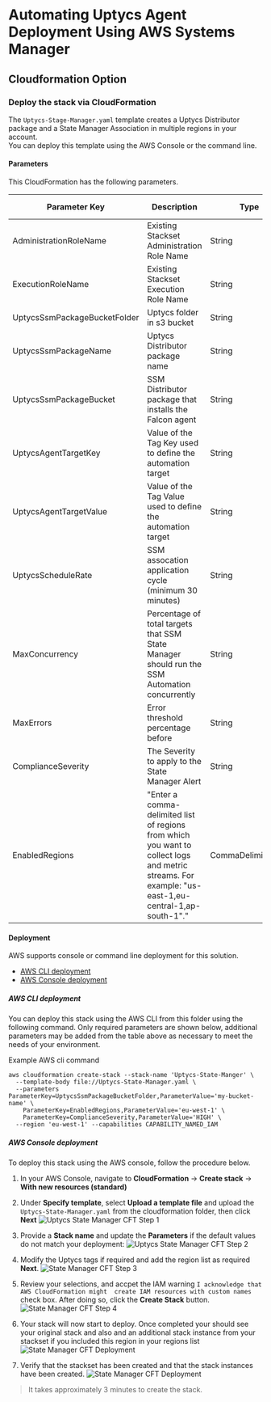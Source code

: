 # Automating Uptycs Agent Deployment Using AWS Systems Manager
## Cloudformation Option

### Deploy the stack via CloudFormation
The `Uptycs-Stage-Manager.yaml` template creates a Uptycs Distributor package and a State 
Manager Association in multiple regions in your account.  
You can deploy this template using the AWS Console or the command line.

#### Parameters
This CloudFormation has the following parameters.

| Parameter Key            |  Description                                                                                                                                           | Type               | Default       | Allowed Values                                |
| ------------------------| -------------------------------------------------------------------------------------------------------------------------------------------------------| -------------------|---------------| --------------------------------------------- |
| AdministrationRoleName  |  Existing Stackset Administration Role Name                                                                                                            | String             | N/A           | N/A                                           |
| ExecutionRoleName        |  Existing Stackset Execution Role Name                                                                                                                 | String             | N/A           | N/A                                           |
| UptycsSsmPackageBucketFolder |  Uptycs folder in s3 bucket                                                                                                                            | String             | uptycs        | N/A                                           |
| UptycsSsmPackageName         |  Uptycs Distributor package name                                                                                                                       | String             | UptycsAgent   | N/A                                           |
| UptycsSsmPackageBucket       |  SSM Distributor package that installs the Falcon agent                                                                                                | String             | N/A           | N/A                                         |
| UptycsAgentTargetKey          |  Value of the Tag Key used to define the automation target                                                                                             | String             | SENSOR_DEPLOY | N/A                                           |
| UptycsAgentTargetValue        |  Value of the Tag Value used to define the automation target                                                                                           | String             | TRUE          | N/A                                           |
| UptycsScheduleRate            |  SSM assocation application cycle (minimum 30 minutes)                                                                                                 | String             | 60 minutes    | N/A                                           |
| MaxConcurrency               |  Percentage of total targets that SSM State Manager should run the SSM Automation concurrently                                                         | String             | 100%          | N/A                                           |
| MaxErrors                    |  Error threshold percentage before                                                                                                                     | String             | 25%           | N/A                                           |
| ComplianceSeverity           |  The Severity to apply to the State Manager Alert                                                                                                      | String             | UNSPECIFIED   | CRITICAL, HIGH, LOW, MEDIUM, UNSPECIFIED      |
| EnabledRegions               |  "Enter a comma-delimited list of regions from which you want to collect logs and metric streams. For example: \"us-east-1,eu-central-1,ap-south-1\"." | CommaDelimitedList | N/A           | N/A                                           |

#### Deployment
AWS supports console or command line deployment for this solution.

- [AWS CLI deployment](#aws-cli-deployment)
- [AWS Console deployment](#aws-console-deployment)

##### AWS CLI deployment
You can deploy this stack using the AWS CLI from this folder using the following command.
Only required parameters are shown below, additional parameters may be added from the table above as necessary to meet the needs of your environment.

Example AWS cli command
```shell
aws cloudformation create-stack --stack-name 'Uptycs-State-Manger' \
  --template-body file://Uptycs-State-Manager.yaml \
  --parameters ParameterKey=UptycsSsmPackageBucketFolder,ParameterValue='my-bucket-name' \
    ParameterKey=EnabledRegions,ParameterValue='eu-west-1' \
    ParameterKey=ComplianceSeverity,ParameterValue='HIGH' \
  --region 'eu-west-1' --capabilities CAPABILITY_NAMED_IAM
```

##### AWS Console deployment
To deploy this stack using the AWS console, follow the procedure below.

1. In your AWS Console, navigate to **CloudFormation** -> **Create stack** -> **With new resources (standard)**

2. Under **Specify template**, select **Upload a template file** and upload the 
   `Uptycs-State-Manager.yaml` from the cloudformation folder, then click **Next**
   ![Uptycs State Manager CFT Step 1](../images/uptycs-stack-step1.png)

3. Provide a **Stack name** and update the **Parameters** if the default values do not match your deployment:
   ![Uptycs State Manager CFT Step 2](../images/uptycs-stack-step2.png)

4. Modify the Uptycs tags if required and add the region list as required **Next**.
   ![State Manager CFT Step 3](../images/uptycs-stack-step3.png)

5. Review your selections, and accpet the IAM warning `I acknowledge that AWS CloudFormation might 
   create IAM resources with custom names` check box. After doing so, click the **Create Stack** button.
   ![State Manager CFT Step 4](../images/uptycs-stack-step4.png)

6. Your stack will now start to deploy.
   Once completed your should see your original stack and also and an additional stack instance 
   from your stackset if you included this region in your regions list
   ![State Manager CFT Deployment](../images/uptycs-stack-status1.png)

7. Verify that the stackset has been created and that the stack instances have been created.
   ![State Manager CFT Deployment](../images/uptycs-stackset-status2.png)


> It takes approximately 3 minutes to create the stack. 